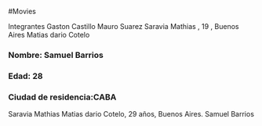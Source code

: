 #Movies

Integrantes
Gaston Castillo
Mauro Suarez
Saravia Mathias , 19 , Buenos Aires
Matias dario Cotelo
### Nombre: Samuel Barrios
### Edad: 28
### Ciudad de residencia:CABA
Saravia Mathias
Matias dario Cotelo, 29 años, Buenos Aires.
Samuel Barrios
